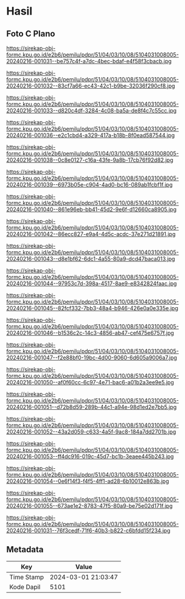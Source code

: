 # Hasil

## Foto C Plano

https://sirekap-obj-formc.kpu.go.id/e2b6/pemilu/pdpr/51/04/03/10/08/5104031008005-20240216-001031--be757c4f-a7dc-4bec-bdaf-e4f58f3cbacb.jpg

https://sirekap-obj-formc.kpu.go.id/e2b6/pemilu/pdpr/51/04/03/10/08/5104031008005-20240216-001032--83cf7a66-ec43-42c1-b9be-32036f290cf8.jpg

https://sirekap-obj-formc.kpu.go.id/e2b6/pemilu/pdpr/51/04/03/10/08/5104031008005-20240216-001033--d820c4df-3284-4c08-ba5a-de8f4c7c55cc.jpg

https://sirekap-obj-formc.kpu.go.id/e2b6/pemilu/pdpr/51/04/03/10/08/5104031008005-20240216-001036--e2c1cbd4-a329-417a-b18b-8f0ead587544.jpg

https://sirekap-obj-formc.kpu.go.id/e2b6/pemilu/pdpr/51/04/03/10/08/5104031008005-20240216-001038--0c8e0127-c16a-43fe-9a8b-17cb76f92d82.jpg

https://sirekap-obj-formc.kpu.go.id/e2b6/pemilu/pdpr/51/04/03/10/08/5104031008005-20240216-001039--6973b05e-c904-4ad0-bc16-089ab1fcbf1f.jpg

https://sirekap-obj-formc.kpu.go.id/e2b6/pemilu/pdpr/51/04/03/10/08/5104031008005-20240216-001040--861e96eb-bb41-45d2-9e6f-d12660ca8905.jpg

https://sirekap-obj-formc.kpu.go.id/e2b6/pemilu/pdpr/51/04/03/10/08/5104031008005-20240216-001042--86ecc827-e9a4-4d5c-acdc-37e271d21891.jpg

https://sirekap-obj-formc.kpu.go.id/e2b6/pemilu/pdpr/51/04/03/10/08/5104031008005-20240216-001043--d8e1bf62-6dc1-4a55-80a9-dcd47baca013.jpg

https://sirekap-obj-formc.kpu.go.id/e2b6/pemilu/pdpr/51/04/03/10/08/5104031008005-20240216-001044--97953c7d-398a-4517-8ae9-e8342824faac.jpg

https://sirekap-obj-formc.kpu.go.id/e2b6/pemilu/pdpr/51/04/03/10/08/5104031008005-20240216-001045--82fcf332-7bb3-48a4-b946-426e0a0e335e.jpg

https://sirekap-obj-formc.kpu.go.id/e2b6/pemilu/pdpr/51/04/03/10/08/5104031008005-20240216-001046--b1536c2c-14c3-4856-ab47-cef475e6757f.jpg

https://sirekap-obj-formc.kpu.go.id/e2b6/pemilu/pdpr/51/04/03/10/08/5104031008005-20240216-001047--f2e88bf0-19bc-4d00-9060-6d605a9006a7.jpg

https://sirekap-obj-formc.kpu.go.id/e2b6/pemilu/pdpr/51/04/03/10/08/5104031008005-20240216-001050--af0f60cc-6c97-4e71-bac6-a01b2a3ee9e5.jpg

https://sirekap-obj-formc.kpu.go.id/e2b6/pemilu/pdpr/51/04/03/10/08/5104031008005-20240216-001051--d72b8d59-289b-44c1-a94e-98d1ed2e7bb5.jpg

https://sirekap-obj-formc.kpu.go.id/e2b6/pemilu/pdpr/51/04/03/10/08/5104031008005-20240216-001052--43a2d059-c633-4a5f-9ac8-184a7dd2701b.jpg

https://sirekap-obj-formc.kpu.go.id/e2b6/pemilu/pdpr/51/04/03/10/08/5104031008005-20240216-001053--ff4dc916-019c-45d7-bc1b-3eaee445b243.jpg

https://sirekap-obj-formc.kpu.go.id/e2b6/pemilu/pdpr/51/04/03/10/08/5104031008005-20240216-001054--0e6f14f3-f4f5-4ff1-ad28-6b10012e863b.jpg

https://sirekap-obj-formc.kpu.go.id/e2b6/pemilu/pdpr/51/04/03/10/08/5104031008005-20240216-001055--673ae1e2-8783-47f5-80a9-be75e02d171f.jpg

https://sirekap-obj-formc.kpu.go.id/e2b6/pemilu/pdpr/51/04/03/10/08/5104031008005-20240216-001031--76f3cedf-71f6-40b3-b822-c6bfdd15f234.jpg


## Metadata

| Key        | Value               |
| ---------- | ------------------- |
| Time Stamp | 2024-03-01 21:03:47 |
| Kode Dapil | 5101                |



